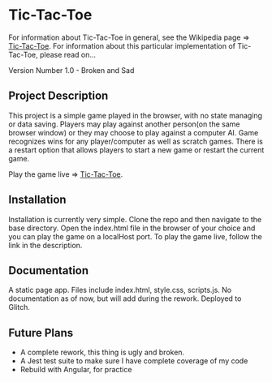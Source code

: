 # Tic-Tac-Toe

For information about Tic-Tac-Toe in general, see the Wikipedia page => [Tic-Tac-Toe](https://en.wikipedia.org/wiki/Tic-tac-toe).
For information about this particular implementation of Tic-Tac-Toe, please read on...

Version Number 1.0 - Broken and Sad

## Project Description

This project is a simple game played in the browser, with no state managing or data saving. Players may play against another person(on the same browser window) or they may choose to play against a computer AI. Game recognizes wins for any player/computer as well as scratch games. There is a restart option that allows players to start a new game or restart the current game. 

Play the game live => [Tic-Tac-Toe](https://simpletictactoe.glitch.me/).

## Installation

Installation is currently very simple. Clone the repo and then navigate to the base directory. Open the index.html file in the browser of your choice and you can play the game on a localHost port. To play the game live, follow the link in the description.

## Documentation

A static page app. Files include index.html, style.css, scripts.js. No documentation as of now, but will add during the rework.
Deployed to Glitch. 

## Future Plans

* A complete rework, this thing is ugly and broken.
* A Jest test suite to make sure I have complete coverage of my code 
* Rebuild with Angular, for practice